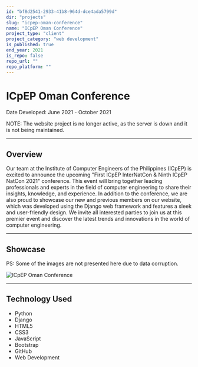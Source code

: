 ```yaml
---
id: "bf8d2541-2933-41b8-964d-dce4ada5799d"
dir: "projects"
slug: "icpep-oman-conference"
name: "ICpEP Oman Conference"
project_type: "client"
project_category: "web development"
is_published: true
end_year: 2021
is_repo: false
repo_url: ""
repo_platform: ""
---
```


# ICpEP Oman Conference

Date Developed: June 2021 - October 2021

NOTE: The website project is no longer active, as the server is down and it is not being maintained.

---

## Overview

Our team at the Institute of Computer Engineers of the Philippines (ICpEP) is excited to announce the upcoming "First ICpEP InterNatCon & Ninth ICpEP NatCon 2021" conference. This event will bring together leading professionals and experts in the field of computer engineering to share their insights, knowledge, and experience. In addition to the conference, we are also proud to showcase our new and previous members on our website, which was developed using the Django web framework and features a sleek and user-friendly design. We invite all interested parties to join us at this premier event and discover the latest trends and innovations in the world of computer engineering.

---

## Showcase

PS: Some of the images are not presented here due to data corruption.

![ICpEP Oman Conference](https://i.imgur.com/LYB6u2M.jpg)

---

## Technology Used

- Python
- Django
- HTML5
- CSS3
- JavaScript
- Bootstrap
- GitHub
- Web Development
